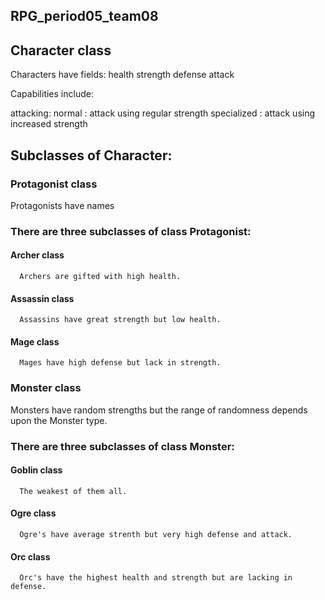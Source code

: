 ## RPG_period05_team08

## Character class

Characters have fields:
 health
 strength
 defense
 attack

Capabilities include:

  attacking:
    normal : attack using regular strength
    specialized : attack using increased strength
    
## Subclasses of Character:

### **Protagonist class**
   
  Protagonists have names
  
 ### There are three subclasses of class Protagonist:
  
 #### Archer class
      Archers are gifted with high health.
 #### Assassin class
      Assassins have great strength but low health.
 #### Mage class
      Mages have high defense but lack in strength.
      
### **Monster class**
      
  Monsters have random strengths but the range of randomness depends upon the Monster type.
  
 ### There are three subclasses of class Monster:
 
 #### Goblin class
      The weakest of them all.
 #### Ogre class
      Ogre's have average strenth but very high defense and attack.
 #### Orc class
      Orc's have the highest health and strength but are lacking in defense.
     
  
  


